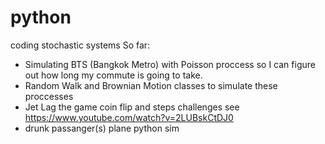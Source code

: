# python
coding stochastic systems
So far: 
- Simulating BTS (Bangkok Metro) with Poisson proccess so I can figure out how long my commute is going to take.
- Random Walk and Brownian Motion classes to simulate these proccesses
- Jet Lag the game coin flip and steps challenges see https://www.youtube.com/watch?v=2LUBskCtDJ0
- drunk passanger(s) plane python sim 

